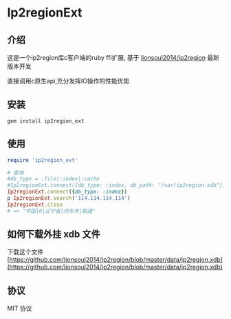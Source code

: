 
# Ip2regionExt

## 介绍

这是一个ip2region库c客户端的ruby ffi扩展,  基于 [lionsoul2014/ip2region](https://github.com/lionsoul2014/ip2region) 最新版本开发

直接调用c原生api,充分发挥IO操作的性能优势

## 安装
`gem install ip2region_ext`
## 使用

```ruby
require 'ip2region_ext'

# 查询
#db_type = :file|:index|:cache
#Ip2regionExt.connect({db_type: :index, db_path: "/var/ip2region.xdb"})
Ip2regionExt.connect({db_type: :index})
p Ip2regionExt.search('114.114.114.114')
Ip2regionExt.close
# => "中国|0|辽宁省|丹东市|联通"

```

## 如何下载外挂 xdb 文件

下载这个文件 [https://github.com/lionsoul2014/ip2region/blob/master/data/ip2region.xdb](https://github.com/lionsoul2014/ip2region/blob/master/data/ip2region.xdb)


## 协议

MIT 协议
